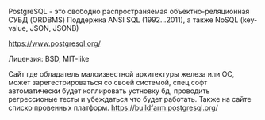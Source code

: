 PostgreSQL - это свободно распространяемая объектно-реляционная СУБД (ORDBMS)
Поддержка ANSI SQL (1992...2011), а также NoSQL (key-value, JSON, JSONB)

https://www.postgresql.org/

Лицензия: BSD, MIT-like

Сайт где обладатель малоизвестной архитектуры железа или ОС, может зарегестрироваться со своей системой, спец софт автоматически будет коплировать устновку бд, проводить регрессионые тесты и убеждаться что будет работать. Также на сайте списко провенных платформ.
https://buildfarm.postgresql.org/
